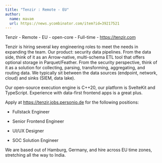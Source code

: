 ```yaml
---
title: "Tenzir : Remote - EU"
author:
  name: mavam
  url: https://news.ycombinator.com/item?id=39217521
---
```

Tenzir - Remote - EU - open-core - Full-time - <a href="https:&#x2F;&#x2F;tenzir.com" rel="nofollow">https:&#x2F;&#x2F;tenzir.com</a>

Tenzir is hiring several key engineering roles to meet the needs in expanding the team. Our product: security data pipelines. From the data side, think of it as an Arrow-native, multi-schema ETL tool that offers optional storage in Parquet&#x2F;Feather. From the security perspective, think of it as a solution for collecting, parsing, transforming, aggregating, and routing data. We typically sit between the data sources (endpoint, network, cloud) and sinks (SIEM, data lake).

Our open-source execution engine is C++20, our platform is SvelteKit and TypeScript. Experience with data-first frontend apps is a great plus.

Apply at <a href="https:&#x2F;&#x2F;tenzir.jobs.personio.de" rel="nofollow">https:&#x2F;&#x2F;tenzir.jobs.personio.de</a> for the following positions:

- Fullstack Engineer

- Senior Frontend Engineer

- UI&#x2F;UX Designer

- SOC Solution Engineer

We are based out of Hamburg, Germany, and hire across EU time zones, stretching all the way to India.
